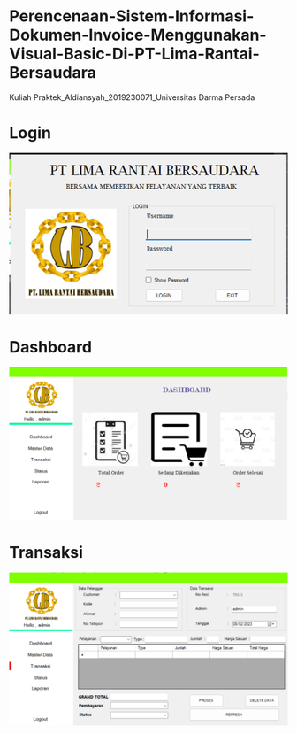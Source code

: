 # Perencenaan-Sistem-Informasi-Dokumen-Invoice-Menggunakan-Visual-Basic-Di-PT-Lima-Rantai-Bersaudara
Kuliah Praktek_Aldiansyah_2019230071_Universitas Darma Persada
# Login
![Image Alt](https://github.com/aldiansyah71/Perencenaan-Sistem-Informasi-Dokumen-Invoice-Menggunakan-Visual-Basic-Di-PT-Lima-Rantai-Bersaudara/blob/main/login.png?raw=true)
# Dashboard 
![Image Alt](https://github.com/aldiansyah71/Perencenaan-Sistem-Informasi-Dokumen-Invoice-Menggunakan-Visual-Basic-Di-PT-Lima-Rantai-Bersaudara/blob/main/dashboard.png?raw=true)
# Transaksi
![Image Alt](https://github.com/aldiansyah71/Perencenaan-Sistem-Informasi-Dokumen-Invoice-Menggunakan-Visual-Basic-Di-PT-Lima-Rantai-Bersaudara/blob/main/transaksi.png?raw=true)
